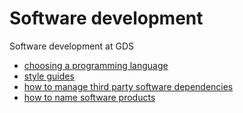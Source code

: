 # Software development

Software development at GDS

- [choosing a programming language](software-development/choose-programming-lang)
- [style guides](software-development/style-guides)
- [how to manage third party software dependencies](software-development/tracking-dependencies)
- [how to name software products](software-development/naming-software)